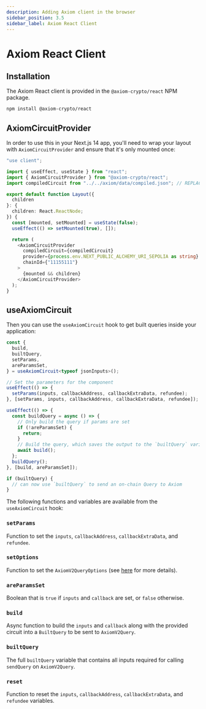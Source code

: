```yaml
---
description: Adding Axiom client in the browser
sidebar_position: 3.5
sidebar_label: Axiom React Client
---
```


# Axiom React Client

## Installation

The Axiom React client is provided in the `@axiom-crypto/react` NPM package.

```bash npm2yarn
npm install @axiom-crypto/react
```

## AxiomCircuitProvider

In order to use this in your Next.js 14 app, you'll need to wrap your layout with `AxiomCircuitProvider` and ensure that it's only mounted once:

```typescript title="src/layout.tsx"
"use client";

import { useEffect, useState } from "react";
import { AxiomCircuitProvider } from "@axiom-crypto/react";
import compiledCircuit from "../../axiom/data/compiled.json"; // REPLACE w/ path to build artifacts from circuit compilation

export default function Layout({
  children
}: {
  children: React.ReactNode;
}) {
  const [mounted, setMounted] = useState(false);
  useEffect(() => setMounted(true), []);

  return (
    <AxiomCircuitProvider
      compiledCircuit={compiledCircuit}
      provider={process.env.NEXT_PUBLIC_ALCHEMY_URI_SEPOLIA as string}
      chainId={"11155111"}
    >
      {mounted && children}
    </AxiomCircuitProvider>
  );
}

```

## useAxiomCircuit

Then you can use the `useAxiomCircuit` hook to get built queries inside your application:

```typescript
const {
  build,
  builtQuery,
  setParams,
  areParamsSet,
} = useAxiomCircuit<typeof jsonInputs>();

// Set the parameters for the component
useEffect(() => {
  setParams(inputs, callbackAddress, callbackExtraData, refundee);
}, [setParams, inputs, callbackAddress, callbackExtraData, refundee]);

useEffect(() => {
  const buildQuery = async () => {
    // Only build the query if params are set
    if (!areParamsSet) {
      return;
    }
    // Build the query, which saves the output to the `builtQuery` variable
    await build();
  };
  buildQuery();
}, [build, areParamsSet]);

if (builtQuery) {
  // can now use `builtQuery` to send an on-chain Query to Axiom
}
```

The following functions and variables are available from the `useAxiomCircuit` hook:

### `setParams`

Function to set the `inputs`, `callbackAddress`, `callbackExtraData`, and `refundee`.

### `setOptions`

Function to set the `AxiomV2QueryOptions` (see [here](/sdk/typescript-sdk/axiom-node-js#getsendqueryargs) for more details).

### `areParamsSet`

Boolean that is `true` if `inputs` and `callback` are set, or `false` otherwise.

### `build`

Async function to build the `inputs` and `callback` along with the provided circuit into a `BuiltQuery` to be sent to `AxiomV2Query`.

### `builtQuery`

The full `builtQuery` variable that contains all inputs required for calling `sendQuery` on `AxiomV2Query`.

### `reset`

Function to reset the `inputs`, `callbackAddress`, `callbackExtraData`, and `refundee` variables.
